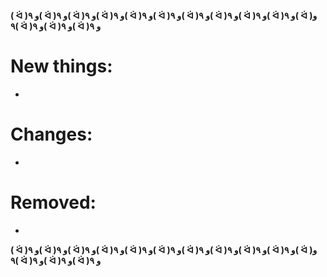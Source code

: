 __( ᐛ )و ٩( ᐛ )و ٩( ᐛ )و ٩( ᐛ )و ٩( ᐛ )و ٩( ᐛ )و ٩( ᐛ )و ٩( ᐛ )و ٩( ᐛ )و ٩( ᐛ )و ٩( ᐛ )و ٩( ᐛ )و ٩( ᐛ )و ٩( ᐛ )و ٩__

# New things:
- 

# Changes:
- 

# Removed:
-

__( ᐛ )و ٩( ᐛ )و ٩( ᐛ )و ٩( ᐛ )و ٩( ᐛ )و ٩( ᐛ )و ٩( ᐛ )و ٩( ᐛ )و ٩( ᐛ )و ٩( ᐛ )و ٩( ᐛ )و ٩( ᐛ )و ٩( ᐛ )و ٩( ᐛ )و ٩__
